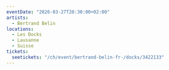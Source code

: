 ```yaml
---
eventDate: "2026-03-27T20:30:00+02:00"
artists:
  - Bertrand Belin
locations:
  - Les Docks
  - Lausanne
  - Suisse
tickets:
  seetickets: "/ch/event/bertrand-belin-fr-/docks/3422133"
---
```

